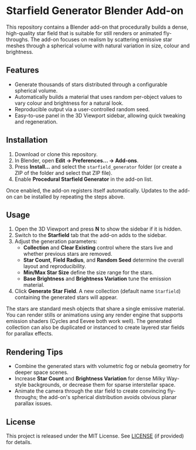 # Starfield Generator Blender Add-on

This repository contains a Blender add-on that procedurally builds a dense, high-quality star field that is suitable for still renders or animated fly-throughs. The add-on focuses on realism by scattering emissive star meshes through a spherical volume with natural variation in size, colour and brightness.

## Features

- Generate thousands of stars distributed through a configurable spherical volume.
- Automatically builds a material that uses random per-object values to vary colour and brightness for a natural look.
- Reproducible output via a user-controlled random seed.
- Easy-to-use panel in the 3D Viewport sidebar, allowing quick tweaking and regeneration.

## Installation

1. Download or clone this repository.
2. In Blender, open **Edit → Preferences… → Add-ons**.
3. Press **Install…** and select the `starfield_generator` folder (or create a ZIP of the folder and select that ZIP file).
4. Enable **Procedural Starfield Generator** in the add-on list.

Once enabled, the add-on registers itself automatically. Updates to the add-on can be installed by repeating the steps above.

## Usage

1. Open the 3D Viewport and press **N** to show the sidebar if it is hidden.
2. Switch to the **Starfield** tab that the add-on adds to the sidebar.
3. Adjust the generation parameters:
   - **Collection** and **Clear Existing** control where the stars live and whether previous stars are removed.
   - **Star Count**, **Field Radius**, and **Random Seed** determine the overall layout and reproducibility.
   - **Min/Max Star Size** define the size range for the stars.
   - **Base Brightness** and **Brightness Variation** tune the emission material.
4. Click **Generate Star Field**. A new collection (default name `Starfield`) containing the generated stars will appear.

The stars are standard mesh objects that share a single emissive material. You can render stills or animations using any render engine that supports emission shaders (Cycles and Eevee both work well). The generated collection can also be duplicated or instanced to create layered star fields for parallax effects.

## Rendering Tips

- Combine the generated stars with volumetric fog or nebula geometry for deeper space scenes.
- Increase **Star Count** and **Brightness Variation** for dense Milky Way-style backgrounds, or decrease them for sparse interstellar space.
- Animate the camera through the star field to create convincing fly-throughs; the add-on's spherical distribution avoids obvious planar parallax issues.

## License

This project is released under the MIT License. See [LICENSE](LICENSE) (if provided) for details.
